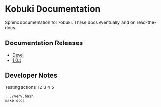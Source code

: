 # Kobuki Documentation

Sphinx documentation for kobuki. These docs eventually land on read-the-docs.

## Documentation Releases

* [Devel](https://kobuki.readthedocs.io/en/devel/)
* [1.0.x](https://kobuki.readthedocs.io/en/release-1.0.x/)

## Developer Notes

Testing actions 1 2 3 4 5

```
. ./venv.bash
make docs
```

